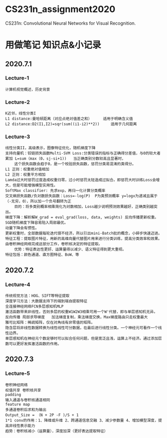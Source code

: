 # CS231n_assignment2020
CS231n: Convolutional Neural Networks for Visual Recognition.

# 用做笔记 知识点&小记录

## 2020.7.1

### Lecture-1
    计算机视觉概述，历史背景
### Lecture-2
    K近邻，线性分类I
    L1 distance:曼哈顿距离（对应点绝对值差之和）     适用于明确含义值
    L2 distance:D2(I1,I2)=sqr(sum((i1-i2)**2))     适用于几何距离
### Lecture-3
    线性分类II，高级表示，图像特征优化，随机梯度下降
    支持向量机：铰链损失函数Multi-SVM Loss:分类错误的指标与正确得分差值，与0的较大者累加 L=sum（max（0，sj-si+1))   当正确类别分数较高且显著时，
        这个损失函数会趋于0，是一个校验损失函数，惩罚分类易混淆的类得分。
    L1 正则：权重绝对值相加
    L2 正则：权重平方相加  
    Lamda过大时惩罚过度造成权重归零，过小时惩罚太轻造成过拟合。即惩罚大时训练Loss会增大，但是可能增强模型实用性。
    SoftMax classifier: 先求exp，再归一化计算分类概率
    交叉熵损失函数/负对数损失函数：Loss=-log(P)  P为类预测概率 y=logx为递减且属于（-无穷，0），所以加一个负号翻转为正  
        目的：将多类别概率相乘简化为对数相加，Loss越少说明预测效果越好，正确类别越突出。
    梯度下降：解析解W_grad = eval_grad(loss, data, weights) 反向传播更新权重。
    SGD随机梯度下降容易陷入局部最优。
    动量下降会有惯性。
    更新权重时，全部数据每轮迭代很不经济，所以引出mini-Batch批的概念，小碎步快速迈进。
    特征工程：提取图片特征，用新的高维向量代替图片用来进行分类训练，提高分类效率和效果。由卷积神经网络完成这部分工作，卷积核决定的特征提取。
        优势：特征表达性更好、运算量得以减少、语义特征得到更大重视。
    特征包括：颜色通道、直方图特征、BoW、等
## 2020.7.2
### Lecture-4
    传统视觉方法：HOG、SIFT等特征提取
    深度学习方法：大数据支持下的端到端自提取特征
    全连接神经网络FCN多层感知机MLP
    激活函数带来非线性，否则多层的权重W1W2W3相乘可用一个W'代替，即与单层感知机无异。
    反向传播 局部求导梯度   加法梯度复制，乘法梯度交换，Max梯度路由只走权重最大
    雅可比矩阵：稀疏矩阵，仅在对角线有非零值的矩阵。
    隐含层将非线性数据转换为线性线性可分数据，在最后进行线性分类。一个神经元可看作一个线性边界。
    单层感知机在神经元个数足够时可以拟合任何问题，但是宽泛且浅，运算上不经济。通过添加层数可以更好发挥激活函数的作用。
## 2020.7.3
### Lecture-5
    卷积神经网络
    权值共享 卷积核共享
    padding
    输入通道与卷积核通道相同
    feature map
    多通道卷积后求和为输出
    Output_Size = （N + 2P -F )/S + 1
    1*1 conv的作用：1、降维或升维 2、跨通道信息交融 3、减少参数量 4、增加模型深度，提高非线性表示能力
    趋势：卷积核减小（运算量），深度加深（更好表达提取特征）
